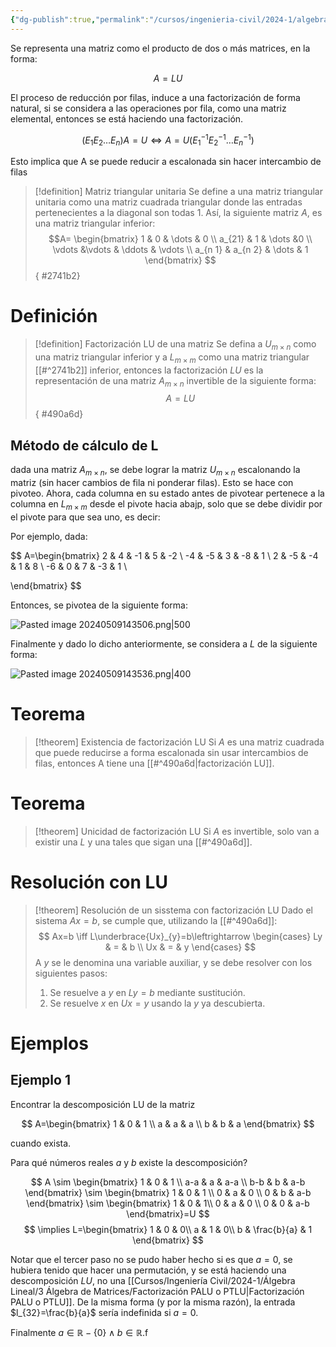 ```yaml
---
{"dg-publish":true,"permalink":"/cursos/ingenieria-civil/2024-1/algebra-lineal/3-algebra-de-matrices/factorizacion-lu/","tags":["I2MAT1203"]}
---
```



Se representa una matriz como el producto de dos o más matrices, en la forma:

$$
A=LU
$$

El proceso de reducción por filas, induce a una factorización de forma natural, si se considera a las operaciones por fila, como una matriz elemental, entonces se está haciendo una factorización.

$$
(E_{1}E_{2}\dots E_{n})A=U \iff A=U(E_{1}^{-1}E_{2}^{-1}\dots E_{n}^{-1})
$$

Esto implica que A se puede reducir a escalonada sin hacer intercambio de filas

> [!definition] Matriz triangular unitaria
> Se define a una matriz triangular unitaria como una matriz cuadrada triangular donde las entradas pertenecientes a la diagonal son todas $1$. Así, la siguiente matriz $A$, es una matriz triangular inferior:
> $$A=
> \begin{bmatrix}
> 1 & 0 & \dots & 0 \\
> a_{21} & 1 & \dots &0 \\
> \vdots &\vdots & \ddots & \vdots \\
> a_{n 1} & a_{n 2} & \dots & 1  
> \end{bmatrix}
> $$
{ #2741b2}


# Definición

> [!definition] Factorización LU de una matriz
> Se defina a $U_{m\times n}$ como una matriz triangular inferior  y a $L_{m\times m}$ como una matriz triangular [[#^2741b2]] inferior, entonces la factorización $LU$ es la representación de una matriz $A_{m\times n}$ invertible de la siguiente forma:
> $$
> A=LU
> $$
{ #490a6d}


## Método de cálculo de L

dada una matriz $A_{m\times n}$, se debe lograr la matriz $U_{m\times n}$ escalonando la matriz (sin hacer cambios de fila ni ponderar filas). Esto se hace con pivoteo. Ahora, cada columna en su estado antes de pivotear pertenece a la columna en $L_{m\times m}$ desde el pivote hacia abajp, solo que se debe dividir por el pivote para que sea uno, es decir:

Por ejemplo, dada:

$$
A=\begin{bmatrix}
2 & 4 & -1 & 5 & -2 \\
-4 & -5 & 3 & -8 & 1 \\
2 & -5 & -4 & 1 & 8 \\
-6 & 0 & 7 & -3 & 1 \\

\end{bmatrix}
$$

Entonces, se pivotea de la siguiente forma:

![Pasted image 20240509143506.png|500](/img/user/Cursos/Ingenier%C3%ADa%20Civil/2024-1/%C3%81lgebra%20Lineal/3%20%C3%81lgebra%20de%20Matrices/attachments/Pasted%20image%2020240509143506.png)

Finalmente y dado lo dicho anteriormente, se considera a $L$ de la siguiente forma:

![Pasted image 20240509143536.png|400](/img/user/Cursos/Ingenier%C3%ADa%20Civil/2024-1/%C3%81lgebra%20Lineal/3%20%C3%81lgebra%20de%20Matrices/attachments/Pasted%20image%2020240509143536.png)

# Teorema

> [!theorem] Existencia de factorización LU
> Si $A$ es una matriz cuadrada que puede reducirse a forma escalonada sin usar intercambios de filas, entonces A tiene una [[#^490a6d|factorización LU]].

# Teorema

> [!theorem] Unicidad de factorización LU
> Si $A$ es invertible, solo van a existir una $L$ y una tales que sigan una [[#^490a6d]].

# Resolución con LU

> [!theorem] Resolución de un sisstema con factorización LU
> Dado el sistema $Ax=b$, se cumple que, utilizando la [[#^490a6d]]:
> $$
> Ax=b \iff L\underbrace{Ux}_{y}=b\leftrightarrow \begin{cases}
> Ly & = & b \\
> Ux & = & y
> \end{cases}
> $$
> A $y$ se le denomina una variable auxiliar, y se debe resolver con los siguientes pasos:
> 1. Se resuelve a $y$ en $Ly=b$ mediante sustitución.
> 2. Se resuelve $x$ en $Ux=y$ usando la $y$ ya descubierta.

# Ejemplos
## Ejemplo 1

Encontrar la descomposición LU de la matriz

$$
A=\begin{bmatrix}
1 & 0 & 1  \\
a & a & a \\
b & b & a
\end{bmatrix}
$$

cuando exista.

Para qué números reales $a$ y $b$ existe la descomposición?

$$
A \sim \begin{bmatrix}
1 & 0 & 1 \\
a-a & a & a-a \\
b-b & b & a-b
\end{bmatrix} \sim \begin{bmatrix}
1 & 0 & 1 \\
0 & a & 0 \\
0 & b & a-b
\end{bmatrix} \sim \begin{bmatrix}
1 & 0 &  1\\
0 & a & 0 \\
0 & 0 & a-b
\end{bmatrix}=U
$$
$$
\implies L=\begin{bmatrix}
1  & 0 & 0\\
a  & 1 & 0\\
b & \frac{b}{a} & 1
\end{bmatrix}
$$

Notar que el tercer paso no se pudo haber hecho si es que $a=0$, se hubiera tenido que hacer una permutación, y se está haciendo una descomposición $LU$, no una [[Cursos/Ingeniería Civil/2024-1/Álgebra Lineal/3 Álgebra de Matrices/Factorización PALU o PTLU\|Factorización PALU o PTLU]]. De la misma forma (y por la misma razón), la entrada $l_{32}=\frac{b}{a}$ sería indefinida si $a=0$. 

Finalmente $a\in\mathbb{R}-\{ 0 \} \land b\in\mathbb{R}$.f